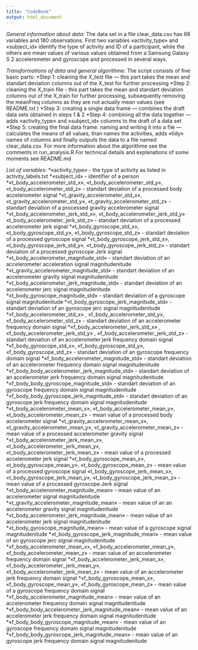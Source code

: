 ```yaml
---
title: "CodeBook"
output: html_document
---
```


*General information about data:*
The data set in a file clear_data.csv has 68 variables and 180 observations. First two variables «activity_type» and «subject_id» identify the type of activity and ID of a participant, while the others are mean values of various values obtained from a Samsung Galaxy S 2 accelerometer and gyroscope and processed in several ways. 

*Transformations of data and general algorithme:*
The script consists of five basic parts:
*Step 1: cleaning the X_test file — this part takes the mean and standart deviation columns out of the X_test for further processing
*Step 2: cleaning the X_train file - this part takes the mean and standart deviation columns out of the X_train for further processing, subsequently removing the meanFreq columns as they are not actually mean values (see README.txt )
*Step 3: creating a single data frame — combines the draft data sets obtained in steps 1 & 2
*Step 4: combining all the data together — adds «activity_type» and «subject_id» columns to the draft of a data set
*Step 5: creating the final data frame:  naming and writing it into a file —  calculates the means of all values, than names the activities, adds «tidy» names of columns and finally outputs the data to a file named clear_data.csv.
For more information about the algorithme see the comments in run_analysis.R
For technical details and explanations of some moments see README.md

*List of variables:*
*«activity_type» - the type of activity as listed in activity_labels.txt
*«subject_id» - identifier of a person
*«t_body_accelerometer_std_x», «t_body_accelerometer_std_y», «t_body_accelerometer_std_z» - standart deviation of a processed body accelerometer signal 
*«t_gravity_accelerometer_std_x», «t_gravity_accelerometer_std_y», «t_gravity_accelerometer_std_z» - standart deviation of a processed gravity accelerometer signal 
*«t_body_accelerometer_jerk_std_x», «t_body_accelerometer_jerk_std_y» «t_body_accelerometer_jerk_std_z» - standart deviation of a processed  accelerometer jerk signal 
*«t_body_gyroscope_std_x»,   «t_body_gyroscope_std_y»,  «t_body_gyroscope_std_z» - standart deviation of a processed  gyroscope signal 
*«t_body_gyroscope_jerk_std_x», «t_body_gyroscope_jerk_std_y», «t_body_gyroscope_jerk_std_z» - standart deviation of a processed gyroscope  Jerk signal 
*«t_body_accelerometer_magnitude_std» - standart deviation of an accelerometer acceleration signal magnitudenitude
*«t_gravity_accelerometer_magnitude_std» - standart deviation of an accelerometer gravity signal magnitudenitude
*«t_body_accelerometer_jerk_magnitude_std» - standart deviation of an accelerometer jerc signal magnitudenitude
*«t_body_gyroscope_magnitude_std» - standart deviation of a gyroscope signal magnitudenitude
*«t_body_gyroscope_jerk_magnitude_std»  - standart deviation of an gyroscope jerc signal magnitudenitude
*«f_body_accelerometer_std_x» , «f_body_accelerometer_std_y», «f_body_accelerometer_std_z» - standart deviation of an accelerometer frequency domain signal
*«f_body_accelerometer_jerk_std_x» , «f_body_accelerometer_jerk_std_y» , «f_body_accelerometer_jerk_std_z» - standart deviation of an accelerometer jerk frequency domain signal
*«f_body_gyroscope_std_x», «f_body_gyroscope_std_y», «f_body_gyroscope_std_z» - standart deviation of an gyroscope frequency domain signal
*«f_body_accelerometer_magnitude_std» -  standart deviation of an accelerometer frequency domain signal magnitudenitude
*«f_body_body_accelerometer_jerk_magnitude_std» - standart deviation of an accelerometer jerk frequency domain signal magnitudenitude
*«f_body_body_gyroscope_magnitude_std» - standart deviation of an gyroscope  frequency domain signal magnitudenitude
*«f_body_body_gyroscope_jerk_magnitude_std» - standart deviation of an gyroscope jerk  frequency domain signal magnitudenitude
*«t_body_accelerometer_mean_x», «t_body_accelerometer_mean_y», «t_body_accelerometer_mean_z» - mean value of a processed body accelerometer signal 
*«t_gravity_accelerometer_mean_x», «t_gravity_accelerometer_mean_y», «t_gravity_accelerometer_mean_z» - mean value of a processed accelerometer gravity signal 
*«t_body_accelerometer_jerk_mean_x»,   «t_body_accelerometer_jerk_mean_y»,  «t_body_accelerometer_jerk_mean_z» - mean value of a processed  accelerometer jerk signal 
*«t_body_gyroscope_mean_x», «t_body_gyroscope_mean_y», «t_body_gyroscope_mean_z» - mean value of a processed  gyroscope signal 
«t_body_gyroscope_jerk_mean_x», «t_body_gyroscope_jerk_mean_y», «t_body_gyroscope_jerk_mean_z» - mean value of a processed gyroscope  Jerk signal 
*«t_body_accelerometer_magnitude_mean» - mean value of an accelerometer signal magnitudenitude
*«t_gravity_accelerometer_magnitude_mean» - mean value of an an accelerometer gravity signal magnitudenitude
*«t_body_accelerometer_jerk_magnitude_mean» - mean value of an accelerometer jerk signal magnitudenitude
*«t_body_gyroscope_magnitude_mean» - mean value of a gyroscope signal magnitudenitude
*«t_body_gyroscope_jerk_magnitude_mean» - mean value of an gyroscope jerc signal magnitudenitude
*«f_body_accelerometer_mean_x», «f_body_accelerometer_mean_y», «f_body_accelerometer_mean_z» - mean value of an accelerometer frequency domain signal
*«f_body_accelerometer_jerk_mean_x», «f_body_accelerometer_jerk_mean_y», «f_body_accelerometer_jerk_mean_z» - mean value of an accelerometer jerk frequency domain signal
*«f_body_gyroscope_mean_x», «f_body_gyroscope_mean_y», «f_body_gyroscope_mean_z» - mean value of a gyroscope frequency domain signal
*«f_body_accelerometer_magnitude_mean»  - mean value of an accelerometer frequency domain signal magnitudenitude
*«f_body_body_accelerometer_jerk_magnitude_mean» - mean value of an accelerometer jerk frequency domain signal magnitudenitude
*«f_body_body_gyroscope_magnitude_mean» - mean value of an gyroscope  frequency domain signal magnitudenitude
*«f_body_body_gyroscope_jerk_magnitude_mean» - mean value of an gyroscope jerk  frequency domain signal magnitudenitude